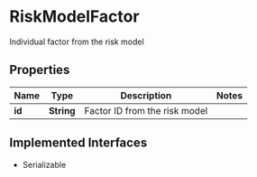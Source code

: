 

# RiskModelFactor

Individual factor from the risk model

## Properties

Name | Type | Description | Notes
------------ | ------------- | ------------- | -------------
**id** | **String** | Factor ID from the risk model | 


## Implemented Interfaces

* Serializable


